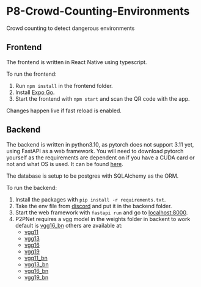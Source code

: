 # P8-Crowd-Counting-Environments
Crowd counting to detect dangerous environments

## Frontend
The frontend is written in React Native using typescript.

To run the frontend:
1. Run `npm install` in the frontend folder.
2. Install [Expo Go](https://expo.dev/expo-go). 
3. Start the frontend with `npm start` and scan the QR code with the app. 

Changes happen live if fast reload is enabled.

## Backend
The backend is written in python3.10, as pytorch does not support 3.11 yet, using FastAPI as a web framework.
You will need to download pytorch yourself as the requirements are dependent on if you have a CUDA card or not and what OS is used. It can be found [here](https://pytorch.org/get-started/locally/).

The database is setup to be postgres with SQLAlchemy as the ORM.

To run the backend:
1. Install the packages with `pip install -r requirements.txt`.
2. Take the env file from [discord](https://discord.com/channels/1070635395731165184/1070636486040506439) and put it in the backend folder.
3. Start the web framework with `fastapi run` and go to [localhost:8000](localhost:8000).
4. P2PNet requires a vgg model in the weights folder in backent to work default is [vgg16_bn](https://download.pytorch.org/models/vgg16_bn-6c64b313.pth) others are available at:
    - [vgg11](https://download.pytorch.org/models/vgg11-bbd30ac9.pth)  
    - [vgg13](https://download.pytorch.org/models/vgg13-c768596a.pth)  
    - [vgg16](https://download.pytorch.org/models/vgg16-397923af.pth)  
    - [vgg19](https://download.pytorch.org/models/vgg19-dcbb9e9d.pth)  
    - [vgg11_bn](https://download.pytorch.org/models/vgg11_bn-6002323d.pth)  
    - [vgg13_bn](https://download.pytorch.org/models/vgg13_bn-abd245e5.pth)  
    - [vgg16_bn](https://download.pytorch.org/models/vgg16_bn-6c64b313.pth)  
    - [vgg19_bn](https://download.pytorch.org/models/vgg19_bn-c79401a0.pth)